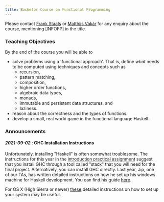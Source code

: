 ```yaml
---
title: Bachelor Course on Functional Programming
---
```


Please contact <a href="mailto:F.Staals@uu.nl">Frank Staals</a> or <a
href="mailto:m.i.l.vakar@uu.nl">Matthijs Vákár</a> for any enquiry
about the course, mentioning [INFOFP] in the title.

### Teaching Objectives

By the end of the course you will be able to

* solve problems using a 'functional approach'. That is, define *what*
  needs to be computed using techniques and concepts such as
    - recursion,
    - pattern matching,
    - composition,
    - higher order functions,
    - algebraic data types,
    - monads,
    - immutable and persistent data structures, and
    - laziness.
* reason about the correctness and the types of functions.
* develop a small, real world game in the functional language Haskell.

### Announcements
<!-- #### *2019-10-11*: Bonus Assignment information
A gentle reminder that proposals for the bonus assignments should be
submitted to <a href="mailto:F.Staals@uu.nl">Frank Staals</a>
  or <a href="mailto:m.i.l.vakar@uu.nl">Matthijs Vákár</a> before
**before 12 October 2019**. The final video should be submitted
**before Sun 10 Nov 23:59**.



<!-- #### *2019-09-27* : Extra point-free style exercises 

  One of you requested some extra exercises to practice programming in point-free style.
  You can find a list of expressions to translate into point-free form [here](practicals/pointfree.hs). Solutions to these exercises can be found [here](practicals/pointfree_solutions.hs). -->

<!-- #### *2019-09-26* : Extra type inference exercises 

  Jip, one of our TAs', has compiled a document with extra exercises to practice type inference questions. You can find his
  exercises [here](practicals/type-inference-exercises.pdf). -->

<!-- 

<!-- #### *2020-10-15* : Optional Bonus Assignment -->

<!--   To receive extra credit (see Description/Grading for precise grading scheme) -->
<!--   we encourage you to work in pairs to make a 5-10-minute video about a Haskell package or language -->
<!--   extension. The point of the video will be to explain the purpose of the package/extension as well -->
<!--   as to give examples of how to use it. The video should be able to serve as a how-to guide -->
<!--   for others getting started with Haskell. You can think of the target audience as your co-students.  -->
  
<!--   You can find an overview of Haskell packages on <a href="http://hackage.haskell.org/">Hackage</a> -->
<!--   and of language extensions in <a href="https://downloads.haskell.org/~ghc/latest/docs/html/users_guide/lang.html"> the GHC documentation</a>. -->

<!--   If you have a package or extension in mind that you would like to -->
<!--   make a video about, please contact <a href="mailto:F.Staals@uu.nl">Frank Staals</a> -->
<!--   or <a href="mailto:m.i.l.vakar@uu.nl">Matthijs Vákár</a> to ensure that the choice is  -->
<!--   appropriate. -->

<!--   You can find more information and some examples for the Bonus -->
<!--   assignment [here](optional.html). -->



<!-- #### *2020-09-29* : Mid-term exam moved -->

<!--   The mid-term exam has been moved to be on Tuesday 6 October, 8:30-10:30. Please note that this means that there will be a lecture and exercise class on Thursday 1 October. There will not be a lab session on 6 October. -->


#### *2021-09-02* : GHC Installation Instructions

  Unfortunately, installing "Haskell" is often somewhat
  troublesome. The instructions for this year in the [introduction
  practical assignment](practicals/Assignment0.pdf) suggest that you
  install GHC through a tool called "stack" that you will need for the
  final project. Alternatively, you can install GHC directly. Last
  year, Jip, one of our TAs, has written detailed instructions on how
  he set up his windows machine for Haskell development. You can find
  his guide [here](practicals/windows_instructions.pdf).

  For OS X (High Sierra or newer)
  [these](https://medium.com/@dogwith1eye/setting-up-haskell-in-vs-code-on-macos-d2cc1ce9f60a)
  detailed instructions on how to set up your system may be useful.
